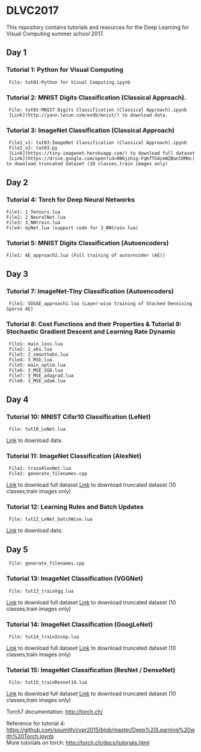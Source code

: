 # DLVC2017

This repository contains tutorials and resources for the Deep Learning for Visual Computing summer school 2017.


## Day 1
### Tutorial 1: Python for Visual Computing
     File: tut01-Python for Visual Computing.ipynb
     
### Tutorial 2: MNIST Digits Classification (Classical Approach).
     File: tut02-MNIST Digits Classification (Classical Approach).ipynb
     [Link](http://yann.lecun.com/exdb/mnist/) to download data. 

### Tutorial 3: ImageNet Classification (Classical Approach)
     File1_v1: tut03-ImageNet Classification (Classical Approach).ipynb
     File1_v2: tut03.py
     [Link](https://tiny-imagenet.herokuapp.com/) to download full dataset
     [Link](https://drive.google.com/open?id=0B6jzhig-FqKfTG4zeWZBanlDMmc) to download truncated dataset (10 classes,train images only)

## Day 2
### Tutorial 4: Torch for Deep Neural Networks    
    File1: 1_Tensors.lua 
    File2: 2_NeuralNet.lua
    File3: 3_NNtrain.lua
    File4: myNet.lua (support code for 3_NNtrain.lua)
        
### Tutorial 5: MNIST Digits Classification (Autoencoders)
    File1: AE_approach2.lua (Full training of autorncoder (AE))
        

## Day 3
### Tutorial 7: ImageNet-Tiny Classification (Autoencoders)
     File1: SDSAE_approach1.lua (Layer-wise training of Stacked Denoising Sparse AE)
     
### Tutorial 8: Cost Functions and their Properties & Tutorial 9: Stochastic Gradient Descent and Learning Rate Dynamic
     File1: main_loss.lua     
     File2: 1_abs.lua
     File3: 2_smoothabs.lua
     File4: 3_MSE.lua
     File5: main_optim.lua
     File6: 3_MSE_SGD.lua
     File7: 3_MSE_adagrad.lua
     File8: 3_MSE_adam.lua
     
## Day 4
### Tutorial 10: MNIST Cifar10 Classification (LeNet)
     File: tut10_LeNet.lua
   [Link](http://goo.gl/qjmMH2) to download data.
     
     
### Tutorial 11: ImageNet Classification (AlexNet)
     File1: trainAlexNet.lua
     File2: generate_filenames.cpp
   [Link](https://tiny-imagenet.herokuapp.com/) to download full dataset
   [Link](https://drive.google.com/open?id=0B6jzhig-FqKfTG4zeWZBanlDMmc) to download truncated dataset (10 classes,train images only)
     
### Tutorial 12: Learning Rules and Batch Updates
     File: tut12_LeNet_batchWise.lua
   [Link](http://goo.gl/qjmMH2) to download data.
     
     
## Day 5
     File: generate_filenames.cpp
### Tutorial 13: ImageNet Classification (VGGNet)
     File: tut13_trainVgg.lua
   [Link](https://tiny-imagenet.herokuapp.com/) to download full dataset
   [Link](https://drive.google.com/open?id=0B6jzhig-FqKfTG4zeWZBanlDMmc) to download truncated dataset (10 classes,train images only)
     
### Tutorial 14: ImageNet Classification (GoogLeNet)
     File: tut14_trainIncep.lua
   [Link](https://tiny-imagenet.herokuapp.com/) to download full dataset
   [Link](https://drive.google.com/open?id=0B6jzhig-FqKfTG4zeWZBanlDMmc) to download truncated dataset (10 classes,train images only)
     
### Tutorial 15: ImageNet Classification (ResNet / DenseNet)
     File: tut15_trainResnet18.lua
   [Link](https://tiny-imagenet.herokuapp.com/) to download full dataset
   [Link](https://drive.google.com/open?id=0B6jzhig-FqKfTG4zeWZBanlDMmc) to download truncated dataset (10 classes,train images only)
     


Torch7 documentation: http://torch.ch/  <br />
 
Reference for tutorial 4: https://github.com/soumith/cvpr2015/blob/master/Deep%20Learning%20with%20Torch.ipynb <br />
More tutorials on torch: http://torch.ch/docs/tutorials.html
